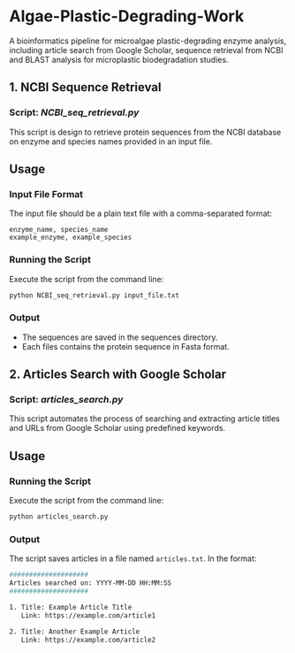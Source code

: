 # Algae-Plastic-Degrading-Work
A bioinformatics pipeline for microalgae plastic-degrading enzyme analysis, including article search from Google Scholar, sequence retrieval from NCBI and BLAST analysis for microplastic biodegradation studies.

## 1. NCBI Sequence Retrieval

### Script: *NCBI_seq_retrieval.py*

This script is design to retrieve protein sequences from the NCBI database on enzyme and species names provided in an input file.

## Usage

### Input File Format
The input file should be a plain text file with a comma-separated format:
```text
enzyme_name, species_name
example_enzyme, example_species
```
### Running the Script
Execute the script from the command line:
```bash
python NCBI_seq_retrieval.py input_file.txt
```
### Output
- The sequences are saved in the sequences directory.
- Each files contains the protein sequence in Fasta format.


## 2. Articles Search with Google Scholar

### Script: *articles_search.py*

This script automates the process of searching and extracting article titles and URLs from Google Scholar using predefined keywords.

## Usage

### Running the Script
Execute the script from the command line:
```bash
python articles_search.py
```
### Output
The script saves articles in a file named ```articles.txt```. In the format:
```bash
####################
Articles searched on: YYYY-MM-DD HH:MM:SS
####################

1. Title: Example Article Title
   Link: https://example.com/article1

2. Title: Another Example Article
   Link: https://example.com/article2
```

